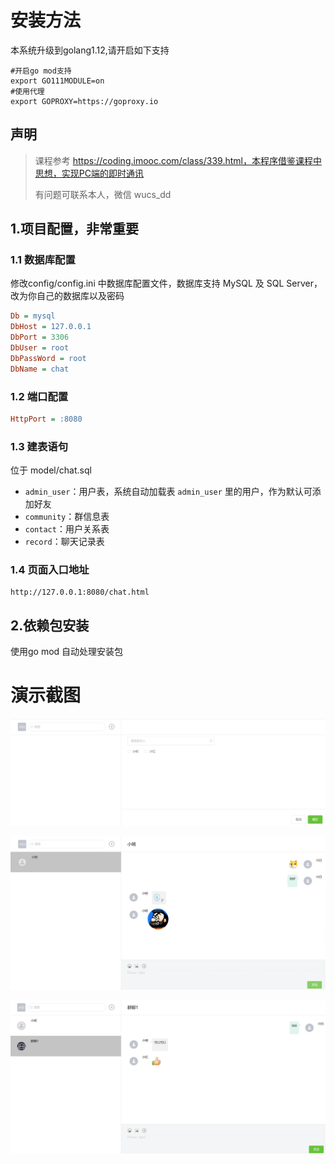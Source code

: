 # 安装方法
本系统升级到golang1.12,请开启如下支持
```
#开启go mod支持
export GO111MODULE=on
#使用代理
export GOPROXY=https://goproxy.io

```

## 声明
> 课程参考 https://coding.imooc.com/class/339.html，本程序借鉴课程中思想，实现PC端的即时通讯  
> 
> 有问题可联系本人，微信 wucs_dd

## 1.项目配置，非常重要

### 1.1 数据库配置
修改config/config.ini 中数据库配置文件，数据库支持 MySQL 及 SQL Server，改为你自己的数据库以及密码
```ini
Db = mysql
DbHost = 127.0.0.1
DbPort = 3306
DbUser = root
DbPassWord = root
DbName = chat
```

### 1.2 端口配置
```ini
HttpPort = :8080
```

### 1.3 建表语句
位于 model/chat.sql

+ `admin_user`：用户表，系统自动加载表 `admin_user` 里的用户，作为默认可添加好友
+ `community`：群信息表
+ `contact`：用户关系表
+ `record`：聊天记录表

### 1.4 页面入口地址
```
http://127.0.0.1:8080/chat.html
```

## 2.依赖包安装

使用go mod 自动处理安装包

# 演示截图
![添加好友](https://github.com/wuchengshi/chat/blob/main/asset/img/show/add.png)

![单聊](https://github.com/wuchengshi/chat/blob/main/asset/img/show/chat1.png)

![群聊](https://github.com/wuchengshi/chat/blob/main/asset/img/show/chat2.png) 

